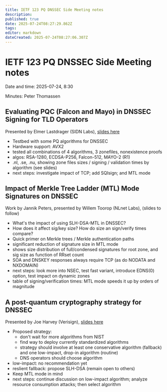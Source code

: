 ```yaml
---
title: IETF 123 PQ DNSSEC Side Meeting notes
description: 
published: true
date: 2025-07-24T08:27:29.862Z
tags: 
editor: markdown
dateCreated: 2025-07-24T08:27:06.307Z
---
```


# IETF 123 PQ DNSSEC Side Meeting notes

Date and time: 2025-07-24, 8:30

Minutes: Peter Thomassen

## Evaluating PQC (Falcon and Mayo) in DNSSEC Signing for TLD Operators
Presented by Elmer Lastdrager (SIDN Labs), [slides here](https://github.com/IQTF/pq-dnssec-materials/raw/refs/heads/main/IETF123/Lastdrager_Evaluating_PQC_Falcon_and_Mayo_in_DNSSEC_Signing_for_TLD_Operators.pdf)

- Testbed with some PQ algorithms for DNSSEC
- Hardware support: AVX2
- tested all combinations of 4 algorithms, 3 zonefiles, nonexistence proofs
- algos: RSA-1280, ECDSA-P256, Falcon-512, MAYO-2 (R1)
- .nl, .se, .nu, showing zone files sizes / signing / validation times by algorithm (see slides)
- next steps: investigate impact of TCP; add SQIsign; and MTL mode

## Impact of Merkle Tree Ladder (MTL) Mode Signatures on DNSSEC
Work by Jannik Peters, presented by Willem Toorop (NLnet Labs), (slides to follow)

- What's the impact of using SLH-DSA-MTL in DNSSEC?
- How does it affect sig/key size? How do size an sign/verify times compare?
- Quick primer on Merkle trees / Merkle authentication paths
- significant reduction of signature size in MTL mode
- shows size distribution of full/condensed signatures for root zone, and sig size as function of RRset count
- SOA and DNSKEY responses always require TCP (as do NODATA and NXDOMAIN)
- next steps: look more into NSEC, test fast variant, introduce EDNS(0) option, test impact on dynamic zones
- table of signing/verification times: MTL mode speeds it up by orders of magnitude

## A post-quantum cryptography strategy for DNSSEC
Presented by Joe Harvey (Verisign), [slides here](https://github.com/IQTF/pq-dnssec-materials/raw/refs/heads/main/IETF123/Harvey_A_post-quantum_cryptography_strategy_for_DNSSEC.pdf)

- Proposed strategy:
  * don't wait for more algorithms from NIST
  * find way to deploy currently standardized algorithms
  * strategy should involve at least one conservative algorithm (fallback) and one low-impact, drop-in algorithm (routine)
  * DNS operators should choose algorithm
- low-impact: no recommendation yet
- reslient fallback: propose SLH-DSA (remain open to others)
- Keep MTL mode in mind
- next steps: continue discussion on low-impact algorithm; analyze resource consumption attacks; then select algorithm
